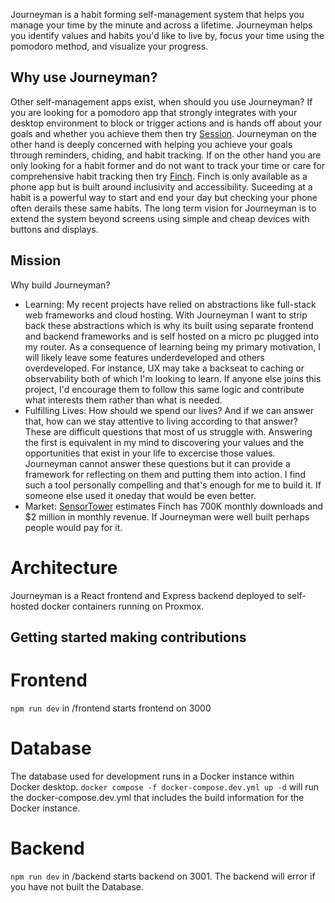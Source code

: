 Journeyman is a habit forming self-management system that helps you manage your time by the minute and across a lifetime. Journeyman helps you identify values and habits you'd like to live by, focus your time using the pomodoro method, and visualize your progress. 

## Why use Journeyman?
Other self-management apps exist, when should you use Journeyman? If you are looking for a pomodoro app that strongly integrates with your desktop environment to block or trigger actions and is hands off about your goals and whether you achieve them then try [Session](https://www.stayinsession.com/). Journeyman on the other hand is deeply concerned with helping you achieve your goals through reminders, chiding, and habit tracking. If on the other hand you are only looking for a habit former and do not want to track your time or care for comprehensive habit tracking then try [Finch](https://finchcare.com/). Finch is only available as a phone app but is built around inclusivity and accessibility. Suceeding at a habit is a powerful way to start and end your day but checking your phone often derails these same habits. The long term vision for Journeyman is to extend the system beyond screens using simple and cheap devices with buttons and displays. 

## Mission
Why build Journeyman?
- Learning: My recent projects have relied on abstractions like full-stack web frameworks and cloud hosting. With Journeyman I want to strip back these abstractions which is why its built using separate frontend and backend frameworks and is self hosted on a micro pc plugged into my router. As a consequence of learning being my primary motivation, I will likely leave some features underdeveloped and others overdeveloped. For instance, UX may take a backseat to caching or observability both of which I'm looking to learn. If anyone else joins this project, I'd encourage them to follow this same logic and contribute what interests them rather than what is needed.
- Fulfilling Lives: How should we spend our lives? And if we can answer that, how can we stay attentive to living according to that answer? These are difficult questions that most of us struggle with. Answering the first is equivalent in my mind to discovering your values and the opportunities that exist in your life to excercise those values. Journeyman cannot answer these questions but it can provide a framework for reflecting on them and putting them into action. I find such a tool personally compelling and that's enough for me to build it. If someone else used it oneday that would be even better.
- Market: [SensorTower](https://app.sensortower.com/overview/1528595748?country=US) estimates Finch has 700K monthly downloads and $2 million in monthly revenue. If Journeyman were well built perhaps people would pay for it.


# Architecture
Journeyman is a React frontend and Express backend deployed to self-hosted docker containers running on Proxmox. 

## Getting started making contributions

# Frontend
`npm run dev`  in /frontend starts frontend on 3000

# Database
The database used for development runs in a Docker instance within Docker desktop.
`docker compose -f docker-compose.dev.yml up -d` will run the docker-compose.dev.yml that includes the build information for the Docker instance.

# Backend
`npm run dev` in /backend starts backend on 3001. The backend will error if you have not built the Database.
